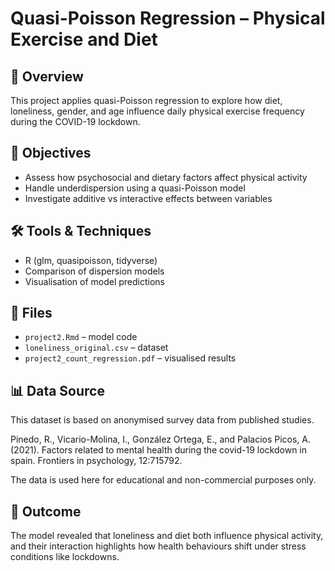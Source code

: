 # Quasi-Poisson Regression – Physical Exercise and Diet

## 📘 Overview
This project applies quasi-Poisson regression to explore how diet, loneliness, gender, and age influence daily physical exercise frequency during the COVID-19 lockdown.

## 🎯 Objectives
- Assess how psychosocial and dietary factors affect physical activity
- Handle underdispersion using a quasi-Poisson model
- Investigate additive vs interactive effects between variables

## 🛠 Tools & Techniques
- R (glm, quasipoisson, tidyverse)
- Comparison of dispersion models
- Visualisation of model predictions

## 📁 Files
- `project2.Rmd` – model code
- `loneliness_original.csv` – dataset
- `project2_count_regression.pdf` – visualised results


## 📊 Data Source
This dataset is based on anonymised survey data from published studies.

Pinedo, R., Vicario-Molina, I., González Ortega, E., and Palacios Picos, A. (2021). Factors related to mental
health during the covid-19 lockdown in spain. Frontiers in psychology, 12:715792.

The data is used here for educational and non-commercial purposes only.

## 📌 Outcome
The model revealed that loneliness and diet both influence physical activity, and their interaction highlights how health behaviours shift under stress conditions like lockdowns.
